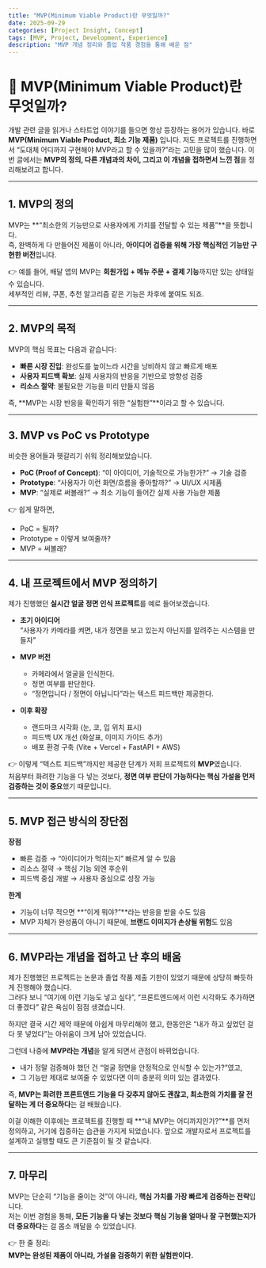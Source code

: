 ```yaml
---
title: "MVP(Minimum Viable Product)란 무엇일까?"
date: 2025-09-29
categories: [Project Insight, Concept]
tags: [MVP, Project, Development, Experience]
description: "MVP 개념 정리와 졸업 작품 경험을 통해 배운 점"
---
```


# 🚀 MVP(Minimum Viable Product)란 무엇일까?

개발 관련 글을 읽거나 스타트업 이야기를 들으면 항상 등장하는 용어가 있습니다. 바로 **MVP(Minimum Viable Product, 최소 기능 제품)** 입니다. 저도 프로젝트를 진행하면서 “도대체 어디까지 구현해야 MVP라고 할 수 있을까?”라는 고민을 많이 했습니다. 이번 글에서는 **MVP의 정의, 다른 개념과의 차이, 그리고 이 개념을 접하면서 느낀 점**을 정리해보려고 합니다.  

---

## 1. MVP의 정의
MVP는 **“최소한의 기능만으로 사용자에게 가치를 전달할 수 있는 제품”**을 뜻합니다.  
즉, 완벽하게 다 만들어진 제품이 아니라, **아이디어 검증을 위해 가장 핵심적인 기능만 구현한 버전**입니다.  

👉 예를 들어, 배달 앱의 MVP는 **회원가입 + 메뉴 주문 + 결제 기능**까지만 있는 상태일 수 있습니다.  
세부적인 리뷰, 쿠폰, 추천 알고리즘 같은 기능은 차후에 붙여도 되죠.  

---

## 2. MVP의 목적
MVP의 핵심 목표는 다음과 같습니다:

- **빠른 시장 진입**: 완성도를 높이느라 시간을 낭비하지 않고 빠르게 배포  
- **사용자 피드백 확보**: 실제 사용자의 반응을 기반으로 방향성 검증  
- **리소스 절약**: 불필요한 기능을 미리 만들지 않음  

즉, **MVP는 시장 반응을 확인하기 위한 “실험판”**이라고 할 수 있습니다.  

---

## 3. MVP vs PoC vs Prototype
비슷한 용어들과 헷갈리기 쉬워 정리해보았습니다.

- **PoC (Proof of Concept)**: “이 아이디어, 기술적으로 가능한가?” → 기술 검증  
- **Prototype**: “사용자가 이런 화면/흐름을 좋아할까?” → UI/UX 시제품  
- **MVP**: “실제로 써볼래?” → 최소 기능이 들어간 실제 사용 가능한 제품  

👉 쉽게 말하면,  
- PoC = 될까?  
- Prototype = 이렇게 보여줄까?  
- MVP = 써볼래?  

---

## 4. 내 프로젝트에서 MVP 정의하기
제가 진행했던 **실시간 얼굴 정면 인식 프로젝트**를 예로 들어보겠습니다.

- **초기 아이디어**  
  “사용자가 카메라를 켜면, 내가 정면을 보고 있는지 아닌지를 알려주는 시스템을 만들자”  

- **MVP 버전**  
  - 카메라에서 얼굴을 인식한다.  
  - 정면 여부를 판단한다.  
  - “정면입니다 / 정면이 아닙니다”라는 텍스트 피드백만 제공한다.  

- **이후 확장**  
  - 랜드마크 시각화 (눈, 코, 입 위치 표시)  
  - 피드백 UX 개선 (화살표, 이미지 가이드 추가)  
  - 배포 환경 구축 (Vite + Vercel + FastAPI + AWS)  

👉 이렇게 “텍스트 피드백”까지만 제공한 단계가 저희 프로젝트의 **MVP**였습니다.  
처음부터 화려한 기능을 다 넣는 것보다, **정면 여부 판단이 가능하다는 핵심 가설을 먼저 검증하는 것이 중요**했기 때문입니다.  

---

## 5. MVP 접근 방식의 장단점

**장점**  
- 빠른 검증 → “아이디어가 먹히는지” 빠르게 알 수 있음  
- 리소스 절약 → 핵심 기능 외엔 후순위  
- 피드백 중심 개발 → 사용자 중심으로 성장 가능  

**한계**  
- 기능이 너무 적으면 **“이게 뭐야?”**라는 반응을 받을 수도 있음  
- MVP 자체가 완성품이 아니기 때문에, **브랜드 이미지가 손상될 위험**도 있음  

---

## 6. MVP라는 개념을 접하고 난 후의 배움
제가 진행했던 프로젝트는 논문과 졸업 작품 제출 기한이 있었기 때문에 상당히 빠듯하게 진행해야 했습니다.  
그러다 보니 “여기에 이런 기능도 넣고 싶다”, “프론트엔드에서 이런 시각화도 추가하면 더 좋겠다” 같은 욕심이 점점 생겼습니다.  

하지만 결국 시간 제약 때문에 아쉽게 마무리해야 했고, 한동안은 “내가 하고 싶었던 걸 다 못 넣었다”는 아쉬움이 크게 남아 있었습니다.  

그런데 나중에 **MVP라는 개념**을 알게 되면서 관점이 바뀌었습니다.  
- 내가 정말 검증해야 했던 건 “얼굴 정면을 안정적으로 인식할 수 있는가?”였고,  
- 그 기능만 제대로 보여줄 수 있었다면 이미 충분히 의미 있는 결과였다.  

즉, **MVP는 화려한 프론트엔드 기능을 다 갖추지 않아도 괜찮고, 최소한의 가치를 잘 전달하는 게 더 중요하다**는 걸 배웠습니다.  

이걸 이해한 이후에는 프로젝트를 진행할 때 **“내 MVP는 어디까지인가?”**를 먼저 정의하고, 거기에 집중하는 습관을 가지게 되었습니다. 앞으로 개발자로서 프로젝트를 설계하고 실행할 때도 큰 기준점이 될 것 같습니다.  

---

## 7. 마무리
MVP는 단순히 “기능을 줄이는 것”이 아니라, **핵심 가치를 가장 빠르게 검증하는 전략**입니다.  
저는 이번 경험을 통해, **모든 기능을 다 넣는 것보다 핵심 기능을 얼마나 잘 구현했는지가 더 중요하다**는 걸 몸소 깨달을 수 있었습니다.  

👉 한 줄 정리:  
**MVP는 완성된 제품이 아니라, 가설을 검증하기 위한 실험판이다.**  